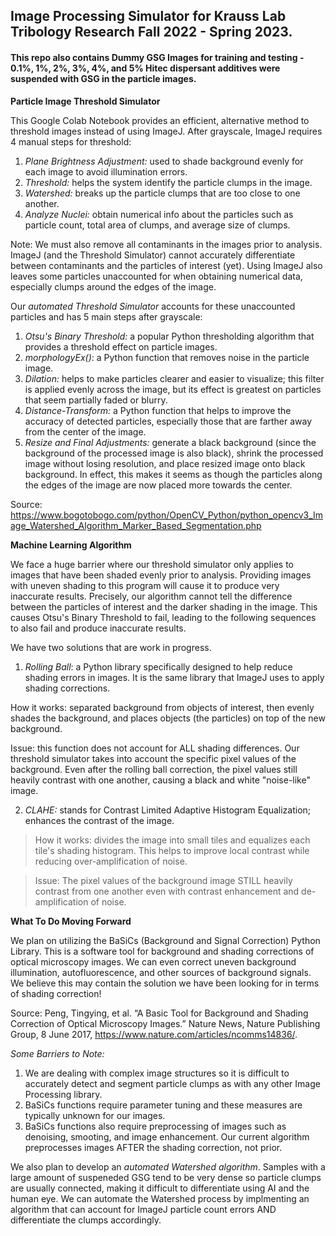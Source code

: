 ## Image Processing Simulator for Krauss Lab Tribology Research Fall 2022 - Spring 2023. 

#### This repo also contains Dummy GSG Images for training and testing - 0.1%, 1%, 2%, 3%, 4%, and 5% Hitec dispersant additives were suspended with  GSG in the particle images.   



**Particle Image Threshold Simulator**

This Google Colab Notebook provides an efficient, alternative method to threshold images instead of using ImageJ. After grayscale, ImageJ requires 4 manual steps for threshold:

1) *Plane Brightness Adjustment:* used to shade background evenly for each image to avoid illumination errors.
2) *Threshold:* helps the system identify the particle clumps in the image.
3) *Watershed:* breaks up the particle clumps that are too close to one another.
4) *Analyze Nuclei:* obtain numerical info about the particles such as particle count, total area of clumps, and average size of clumps.

Note: We must also remove all contaminants in the images prior to analysis. ImageJ (and the Threshold Simulator) cannot accurately differentiate between contaminants and the particles of interest (yet). Using ImageJ also leaves some particles unaccounted for when obtaining numerical data, especially clumps around the edges of the image.

Our *automated Threshold Simulator* accounts for these unaccounted particles and has 5 main steps after grayscale:

1) *Otsu's Binary Threshold:* a popular Python thresholding algorithm that provides a threshold effect on particle images.
2) *morphologyEx()*: a Python function that removes noise in the particle image.
3) *Dilation:* helps to make particles clearer and easier to visualize; this filter is applied evenly across the image, but its effect is greatest on particles that seem partially faded or blurry.
4) *Distance-Transform:* a Python function that helps to improve the accuracy of detected particles, especially those that are farther away from the center of the image.
5) *Resize and Final Adjustments:* generate a black background (since the background of the processed image is also black), shrink the processed image without losing resolution, and place resized image onto black background. In effect, this makes it seems as though the particles along the edges of the image are now placed more towards the center.

Source: https://www.bogotobogo.com/python/OpenCV_Python/python_opencv3_Image_Watershed_Algorithm_Marker_Based_Segmentation.php



**Machine Learning Algorithm**

We face a huge barrier where our threshold simulator only applies to images that have been shaded evenly prior to analysis. Providing images with uneven shading to this program will cause it to produce very inaccurate results. Precisely, our algorithm cannot tell the difference between the particles of interest and the darker shading in the image. This causes Otsu's Binary Threshold to fail, leading to the following sequences to also fail and produce inaccurate results.

We have two solutions that are work in progress.

1) *Rolling Ball*: a Python library specifically designed to help reduce shading errors in images. It is the same library that ImageJ uses to apply shading corrections. 

How it works: separated background from objects of interest, then evenly shades the background, and places objects (the particles) on top of the new background.

Issue: this function does not account for ALL shading differences. Our threshold simulator takes into account the specific pixel values of the background. Even after the rolling ball correction, the pixel values still heavily contrast with one another, causing a black and white "noise-like" image.

2) *CLAHE:* stands for Contrast Limited Adaptive Histogram Equalization; enhances the contrast of the image. 

> How it works: divides the image into small tiles and equalizes each tile's shading histogram. This helps to improve local contrast while reducing over-amplification of noise.

> Issue: The pixel values of the background image STILL heavily contrast from one another even with contrast enhancement and de-amplification of noise.



**What To Do Moving Forward**

We plan on utilizing the BaSiCs (Background and Signal Correction) Python Library. This is a software tool for background and shading corrections of optical microscopy images. We can even correct uneven background illumination, autofluorescence, and other sources of background signals. We believe this may contain the solution we have been looking for in terms of shading correction!

Source: Peng, Tingying, et al. “A Basic Tool for Background and Shading Correction of Optical Microscopy Images.” Nature News, Nature Publishing Group, 8 June 2017, https://www.nature.com/articles/ncomms14836/. 

*Some Barriers to Note:* 

1) We are dealing with complex image structures so it is difficult to accurately detect and segment particle clumps as with any other Image Processing library.
2) BaSiCs functions require parameter tuning and these measures are typically unknown for our images.
3) BaSiCs functions also require preprocessing of images such as denoising, smooting, and image enhancement. Our current algorithm preprocesses images AFTER the shading correction, not prior.

We also plan to develop an *automated Watershed algorithm*. Samples with a large amount of suspeneded GSG tend to be very dense so particle clumps are usually connected, making it difficult to differentiate using AI and the human eye. We can automate the Watershed process by implmenting an algorithm that can account for ImageJ particle count errors AND differentiate the clumps accordingly.

